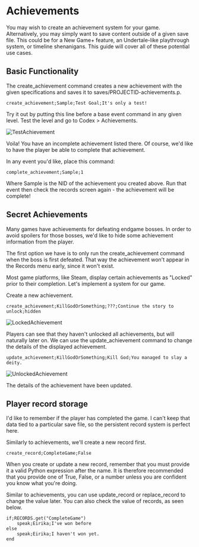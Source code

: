 # Achievements

You may wish to create an achievement system for your game. Alternatively, you may simply want to save content outside of a given save file. This could be for a New Game+ feature, an Undertale-like playthrough system, or timeline shenanigans. This guide will cover all of these potential use cases.

## Basic Functionality

The create_achievement command creates a new achievement with the given specifications and saves it to saves/PROJECTID-achievements.p.

```create_achievement;Sample;Test Goal;It's only a test!```

Try it out by putting this line before a base event command in any given level. Test the level and go to Codex > Achievements.

![TestAchievement](images/TestAchievement.png)

Voila! You have an incomplete achievement listed there. Of course, we'd like to have the player be able to complete that achievement.

In any event you'd like, place this command:

```complete_achievement;Sample;1```

Where Sample is the NID of the achievement you created above. Run that event then check the records screen again - the achievement will be complete!

## Secret Achievements

Many games have achievements for defeating endgame bosses. In order to avoid spoilers for those bosses, we'd like to hide some achievement information from the player.

The first option we have is to only run the create_achievement command when the boss is first defeated. That way the achievement won't appear in the Records menu early, since it won't exist.

Most game platforms, like Steam, display certain achievements as "Locked" prior to their completion. Let's implement a system for our game.

Create a new achievement.

```create_achievement;KillGodOrSomething;???;Continue the story to unlock;hidden```

![LockedAchievement](images/LockedAchievement.png)

Players can see that they haven't unlocked all achievements, but will naturally later on. We can use the update_achievement command to change the details of the displayed achievement.

```update_achievement;KillGodOrSomething;Kill God;You managed to slay a deity.```

![UnlockedAchievement](images/UnlockedAchievement.png)

The details of the achievement have been updated.

## Player record storage

I'd like to remember if the player has completed the game. I can't keep that data tied to a particular save file, so the persistent record system is perfect here.

Similarly to achievements, we'll create a new record first.

```create_record;CompleteGame;False```

When you create or update a new record, remember that you must provide it a valid Python expression after the name. It is therefore recommended that you provide one of True, False, or a number unless you are confident you know what you're doing.

Similar to achievements, you can use update_record or replace_record to change the value later. You can also check the value of records, as seen below.

```
if;RECORDS.get("CompleteGame")
    speak;Eirika;I've won before
else
    speak;Eirika;I haven't won yet.
end
```